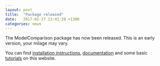```yaml
---
layout: post
title:  "Package released"
date:   2017-02-27 13:41:20 +1300
categories: news
---
```


The ModelComparison package has now been released. This is an early version, your milage may vary. 

You can find [installation instructions]({{site.baseurl}}/installation/), [documentation]({{site.baseurl}}/documentation/) and some basic [tutorials]({{site.baseurl}}/tutorials/) on this website.